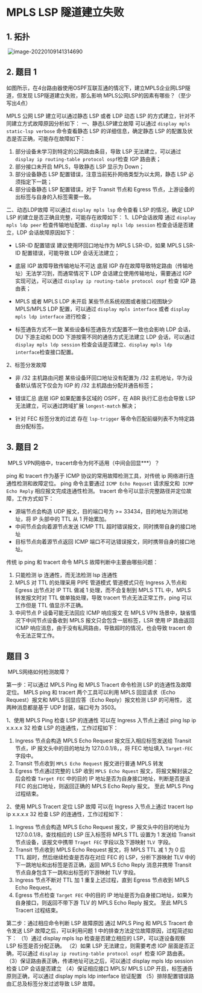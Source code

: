 # MPLS LSP 隧道建立失败

## 1. 拓扑

​	![image-20220109141314690](https://s2.loli.net/2022/01/09/WpSyEsNB7THbVfI.png)

## 2. 题目 1

​	如图所示，在4台路由器使用OSPF互联互通的情况下，建立MPLS企业网LSP隧道，但发现 LSP隧道建立失败，那么影响 MPLS公网LSP的因素有哪些？（至少写出4点）

MPLS 公网 LSP 建立可以通过静态 LSP 或者 LDP 动态 LSP 的方式建立，针对不同建立方式故障原因分析如下：
一、静态LSP建立故障 
可以通过 `display mpls static-lsp verbose` 命令查看静态 LSP 的详细信息，确定静态 LSP 的配置及状态是否正确，可能存在故障如下： 

1. 部分设备未学习到特定的公网路由条目，导致 LSP 无法建立，可以通过 `display ip routing-table protocol ospf`检查 IGP 路由表；
2. 部分接口未开启 MPLS，导致静态 LSP 显示为 Down；
3. 部分设备静态 LSP 配置错误，注意当前拓扑网络类型为以太网，静态 LSP 必须指定下一跳；
4. 部分设备静态 LSP 配置错误，对于 Transit 节点和 Egress 节点，上游设备的出标签与自身的入标签需要一致。

二、动态LDP故障 
可以通过 `display mpls lsp` 命令查看 LSP 的情况，确定 LDP LSP 的建立是否正确且完整，可能存在故障如下：
1、LDP会话故障 
  通过 `display mpls ldp peer` 检查传输地址配置、`display mpls ldp session` 检查会话是否建立，LDP 会话故障原因如下： 

+ LSR-ID 配置错误
  建议使用环回口地址作为 MPLS LSR-ID，如果 MPLS LSR-ID 配置错误，可能导致 LDP 会话无法建立；

+ 底层 IGP 故障导致传输地址不可达
  底层 IGP 存在故障导致特定路由（传输地址）无法学习到，而通常情况下 LDP 会话建立使用传输地址，需要通过  IGP 实现可达，可以通过 `display ip routing-table protocol ospf` 检查 IGP 路由表；

+ MPLS 或者 MPLS LDP 未开启
  某些节点系统视图或者接口视图缺少 MPLS/MPLS LDP 配置，可以通过 `display mpls interface` 或者 `display mpls ldp interface` 进行检查；

+ 标签通告方式不一致
  某些设备标签通告方式配置不一致也会影响 LDP 会话，DU 下游主动和 DOD 下游按需不同的通告方式无法建立 LDP 会话，可以通过 `display mpls ldp session` 检查会话是否建立、`display mpls ldp interface`检查接口配置。

2、标签分发故障

+ 非 /32 主机路由问题
  某些设备环回口地址没有配置为 /32 主机地址，华为设备默认情况下仅会为 IGP 的 /32 主机路由分配并通告标签；

+ 错误汇总
  底层 IGP 如果配置多区域的 OSPF，在 ABR 执行汇总也会导致 LSP 无法建立，可以通过跨域扩展 `longest-match` 解决；

+ 针对 FEC 标签分发的过滤
  存在 `lsp-trigger` 等命令匹配前缀列表不为特定路由分配标签。

## 3. 题目 2

​	MPLS VPN网络中，tracert命令为何不适用（中间会回显***）？

ping 和 tracert 作为基于 ICMP 协议的常用故障检测工具，对传统 ip 网络进行连通性检测和故障定位。
ping 命令主要通过 `ICMP Echo Requset` 请求报文和` ICMP Echo Reply` 相应报文完成连通性检测。
tracert 命令可以显示完整路径并定位故障，工作方式如下：

+ 源端节点会构造 UDP 报文，目的端口号为 >= 33434，目的地址为测试地址，将 IP 头部中的 TTL 从 1 开始累加。
+ 中间节点会向着源节点发送 ICMP TTL 超时错误报文，同时携带自身的接口地址
+ 目标节点向着源节点返回 ICMP 端口不可达错误报文，同时携带自身的接口地址。

传统 ip ping 和 tracert 命令 MPLS 故障判断中主要由哪些问题：

1. 只能检测 ip 连通性，而无法检测 lsp 连通性
2. MPLS 对 TTL 的处理采用 PIPE 管道模式
   管道模式只在 Ingress 入节点和 Egress 出节点对 IP TTL 做减 1 处理，而不会复制到 MPLS TTL 中，MPLS 转发报文时对 TTL 做单独处理，导致 tracert 节点无法正常工作，ping 可以工作但是 TTL 值显示不正确。
3. 中间节点 P 设备可能无法回应 ICMP 响应报文
   在 MPLS VPN 场景中，缺省情况下中间节点设备收到 MPLS 报文只会包含一层标签，LSR 使用 IP 路由返回 ICMP 响应消息，由于没有私网路由，导致超时的情况，也会导致 tracert 命令无法正常工作。

## 题目 3

​	MPLS网络如何检测故障？

第一步：可以通过 MPLS Ping 和 MPLS Tracert 命令检测 LSP 的连通性及故障定位。
  MPLS ping 和 tracert 两个工具可以利用 MPLS 回显请求（Echo Request）报文和 MPLS 回显应答（Echo Reply）报文检测 LSP 的可用性，
这两种消息都是基于 UDP 封装，端口号为 3503。

1、使用 MPLS Ping 检查 LSP 的连通性
可以在 Ingress 入节点上通过 ping lsp ip x.x.x.x 32 检查 LSP 的连通性，工作过程如下：

1. Ingress 节点会构造 MPLS Echo Request 报文压入相应标签发送给 Transit 节点，IP 报文头中的目的地址为 127.0.0.1/8，，将 FEC 地址填入 `Target-FEC` 字段中。
2. Transit 节点收到 `MPLS Echo Request` 报文进行普通 MPLS 转发
3. Egress 节点通过完整的 LSP 收到 `MPLS Echo Rquest` 报文，将报文解封装之后会检查 `Target FEC` 中的目的 IP 地址是否为自身接口地址，判断是否是该 FEC 的出口地址，则返回正确的 MPLS Echo Reply 报文。
   至此 MPLS Ping 过程结束。

2、使用 MPLS Tracert 定位 LSP 故障
可以在 Ingress 入节点上通过 tracert lsp ip x.x.x.x 32 检查 LSP 的连通性，工作过程如下：

1. Ingress 节点会构造 MPLS Echo Request 报文，IP 报文头中的目的地址为 127.0.0.1/8，查找相应的 LSP 压入标签将 MPLS TTL 设置为 1 发送给 Transit 节点设备，该报文中携带 `Traget FEC` 字段以及下游映射 `TLV `字段。
2. Transit 节点收到 MPLS Echo Request 报文，将 MPLS TTL 减 1 为 0 后 TTL 超时，然后继续检查是否存在对应 FEC 的 LSP，分析下游映射 TLV 中的下一跳地址和出标签是否正确，返回 MPLS Echo Reply 消息并携带 Transit 节点自身包含下一跳和出标签的下游映射 TLV 字段。
3. Ingress 节点不断对 TTL 加 1 重复上述过程，直到 Egress 节点收到  MPLS Echo Request。
4. Egress 节点检查 `Target FEC` 中的目的 IP 地址是否为自身接口地址，如果为自身接口，则返回不带下游 TLV 的 MPLS Echo Reply 报文。
   至此 MPLS Tracert 过程结束。

第二步：通过相应命令判断 LSP 故障原因
通过 MPLS Ping 和 MPLS Tracert 命令发送 LSP 故障之后，可以利用问题 1 中的排查方法定位故障原因，过程简述如下：
（1）通过 display mpls lsp  检查是否建立相应的 LSP，可以逐设备观察 LSP 标签是否分配正确。
（2）如果 LSP 无法建立，则需要考虑 IGP 层面是否正确，可以通过 `display ip routing-table protocol ospf `检查 IGP 路由表。
（3）保证路由表正确，传递地址可达之后，可以通过 display mpls ldp session 检查 LDP 会话是否建立
（4）保证相应接口 MPLS/ MPLS LDP 开启，标签通告原则正确，可以通过 display mpls ldp interface 验证配置
（5）排除配置错误路由汇总及标签分发过滤导致 LSP 故障。
